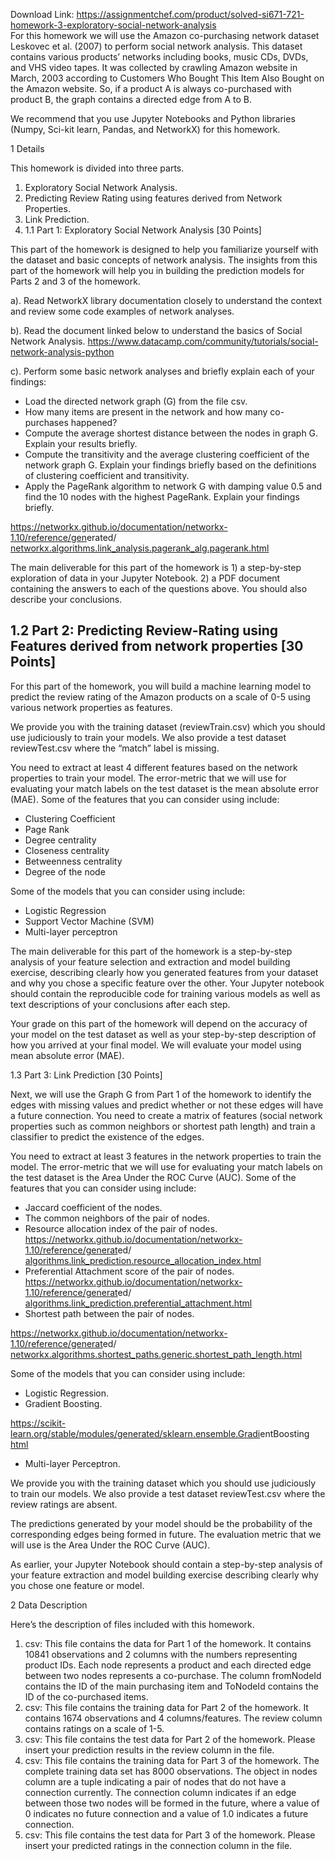 Download Link: https://assignmentchef.com/product/solved-si671-721-homework-3-exploratory-social-network-analysis
<br>
For this homework we will use the Amazon co-purchasing network dataset Leskovec et al. (2007) to perform social network analysis. This dataset contains various products’ networks including books, music CDs, DVDs, and VHS video tapes. It was collected by crawling Amazon website in March, 2003 according to Customers Who Bought This Item Also Bought on the Amazon website. So, if a product A is always co-purchased with product B, the graph contains a directed edge from A to B.

We recommend that you use Jupyter Notebooks and Python libraries (Numpy, Sci-kit learn, Pandas, and NetworkX) for this homework.

1             Details

This homework is divided into three parts.

<ol>

 <li>Exploratory Social Network Analysis.</li>

 <li>Predicting Review Rating using features derived from Network Properties.</li>

 <li>Link Prediction.</li>

 <li>                    1.1            Part 1: Exploratory Social Network Analysis [30 Points]</li>

</ol>

This part of the homework is designed to help you familiarize yourself with the dataset and basic concepts of network analysis. The insights from this part of the homework will help you in building the prediction models for Parts 2 and 3 of the homework.

a). Read NetworkX library documentation closely to understand the context and review some code examples of network analyses.

b). Read the document linked below to understand the basics of Social Network Analysis. <a href="https://www.datacamp.com/community/tutorials/social-network-analysis-python">https://www.datacamp.com/community/tutorials/social-network-analysis-python</a>

c). Perform some basic network analyses and briefly explain each of your findings:

<ul>

 <li>Load the directed network graph (G) from the file csv.</li>

 <li>How many items are present in the network and how many co-purchases happened?</li>

 <li>Compute the average shortest distance between the nodes in graph G. Explain your results briefly.</li>

 <li>Compute the transitivity and the average clustering coefficient of the network graph G. Explain your findings briefly based on the definitions of clustering coefficient and transitivity.</li>

 <li>Apply the PageRank algorithm to network G with damping value 0.5 and find the 10 nodes with the highest PageRank. Explain your findings briefly.</li>

</ul>

<a href="https://networkx.github.io/documentation/networkx-1.10/reference/generated/networkx.algorithms.link_analysis.pagerank_alg.pagerank.html">https://networkx.github.io/documentation/networkx-1.10/reference/gen</a>erated/ <a href="https://networkx.github.io/documentation/networkx-1.10/reference/generated/networkx.algorithms.link_analysis.pagerank_alg.pagerank.html">networkx.algorithms.link_analysis.pagerank_alg.pagerank.html</a>

The main deliverable for this part of the homework is 1) a step-by-step exploration of data in your Jupyter Notebook. 2) a PDF document containing the answers to each of the questions above. You should also describe your conclusions.

<h2>1.2            Part 2: Predicting Review-Rating using Features derived from network properties [30 Points]</h2>

For this part of the homework, you will build a machine learning model to predict the review rating of the Amazon products on a scale of 0-5 using various network properties as features.

We provide you with the training dataset (reviewTrain.csv) which you should use judiciously to train your models. We also provide a test dataset reviewTest.csv where the “match” label is missing.

You need to extract at least 4 different features based on the network properties to train your model. The error-metric that we will use for evaluating your match labels on the test dataset is the mean absolute error (MAE). Some of the features that you can consider using include:

<ul>

 <li>Clustering Coefficient</li>

 <li>Page Rank</li>

 <li>Degree centrality</li>

 <li>Closeness centrality</li>

 <li>Betweenness centrality</li>

 <li>Degree of the node</li>

</ul>

Some of the models that you can consider using include:

<ul>

 <li>Logistic Regression</li>

 <li>Support Vector Machine (SVM)</li>

 <li>Multi-layer perceptron</li>

</ul>

The main deliverable for this part of the homework is a step-by-step analysis of your feature selection and extraction and model building exercise, describing clearly how you generated features from your dataset and why you chose a specific feature over the other. Your Jupyter notebook should contain the reproducible code for training various models as well as text descriptions of your conclusions after each step.

Your grade on this part of the homework will depend on the accuracy of your model on the test dataset as well as your step-by-step description of how you arrived at your final model. We will evaluate your model using mean absolute error (MAE).

1.3            Part 3: Link Prediction [30 Points]

Next, we will use the Graph G from Part 1 of the homework to identify the edges with missing values and predict whether or not these edges will have a future connection. You need to create a matrix of features (social network properties such as common neighbors or shortest path length) and train a classifier to predict the existence of the edges.

You need to extract at least 3 features in the network properties to train the model. The error-metric that we will use for evaluating your match labels on the test dataset is the Area Under the ROC Curve (AUC). Some of the features that you can consider using include:

<ul>

 <li>Jaccard coefficient of the nodes.</li>

 <li>The common neighbors of the pair of nodes.</li>

 <li>Resource allocation index of the pair of nodes. <a href="https://networkx.github.io/documentation/networkx-1.10/reference/generated/networkx.algorithms.link_prediction.resource_allocation_index.html">https://networkx.github.io/documentation/networkx-1.10/reference/generat</a>ed/ <a href="https://networkx.github.io/documentation/networkx-1.10/reference/generated/networkx.algorithms.link_prediction.resource_allocation_index.html">algorithms.link_prediction.resource_allocation_index.html</a></li>

 <li>Preferential Attachment score of the pair of nodes. <a href="https://networkx.github.io/documentation/networkx-1.10/reference/generated/networkx.algorithms.link_prediction.preferential_attachment.html">https://networkx.github.io/documentation/networkx-1.10/reference/generat</a>ed/ <a href="https://networkx.github.io/documentation/networkx-1.10/reference/generated/networkx.algorithms.link_prediction.preferential_attachment.html">algorithms.link_prediction.preferential_attachment.html</a></li>

 <li>Shortest path between the pair of nodes.</li>

</ul>

<a href="https://networkx.github.io/documentation/networkx-1.10/reference/generated/networkx.algorithms.shortest_paths.generic.shortest_path_length.html">https://networkx.github.io/documentation/networkx-1.10/reference/generat</a>ed/ <a href="https://networkx.github.io/documentation/networkx-1.10/reference/generated/networkx.algorithms.shortest_paths.generic.shortest_path_length.html">networkx.algorithms.shortest_paths.generic.shortest_path_length.html</a>

Some of the models that you can consider using include:

<ul>

 <li>Logistic Regression.</li>

 <li>Gradient Boosting.</li>

</ul>

<a href="https://scikit-learn.org/stable/modules/generated/sklearn.ensemble.GradientBoostingClassifier.html">https://scikit-learn.org/stable/modules/generated/sklearn.ensemble.Gradi</a>entBoosting <a href="https://scikit-learn.org/stable/modules/generated/sklearn.ensemble.GradientBoostingClassifier.html">html</a>

<ul>

 <li>Multi-layer Perceptron.</li>

</ul>

We provide you with the training dataset which you should use judiciously to train our models. We also provide a test dataset reviewTest.csv where the review ratings are absent.

The predictions generated by your model should be the probability of the corresponding edges being formed in future. The evaluation metric that we will use is the Area Under the ROC Curve (AUC).

As earlier, your Jupyter Notebook should contain a step-by-step analysis of your feature extraction and model building exercise describing clearly why you chose one feature or model.

2             Data Description

Here’s the description of files included with this homework.

<ol>

 <li>csv: This file contains the data for Part 1 of the homework. It contains 10841 observations and 2 columns with the numbers representing product IDs. Each node represents a product and each directed edge between two nodes represents a co-purchase. The column fromNodeId contains the ID of the main purchasing item and ToNodeId contains the ID of the co-purchased items.</li>

 <li>csv: This file contains the training data for Part 2 of the homework. It contains 1674 observations and 4 columns/features. The review column contains ratings on a scale of 1-5.</li>

 <li>csv: This file contains the test data for Part 2 of the homework. Please insert your prediction results in the review column in the file.</li>

 <li>csv: This file contains the training data for Part 3 of the homework. The complete training data set has 8000 observations. The object in nodes column are a tuple indicating a pair of nodes that do not have a connection currently. The connection column indicates if an edge between those two nodes will be formed in the future, where a value of 0 indicates no future connection and a value of 1.0 indicates a future connection.</li>

 <li>csv: This file contains the test data for Part 3 of the homework. Please insert your predicted ratings in the connection column in the file.</li>

</ol>

<h1></h1>